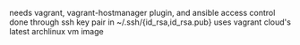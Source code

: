 needs vagrant, vagrant-hostmanager plugin, and ansible
access control done through ssh key pair in ~/.ssh/{id_rsa,id_rsa.pub}
uses vagrant cloud's latest archlinux vm image

